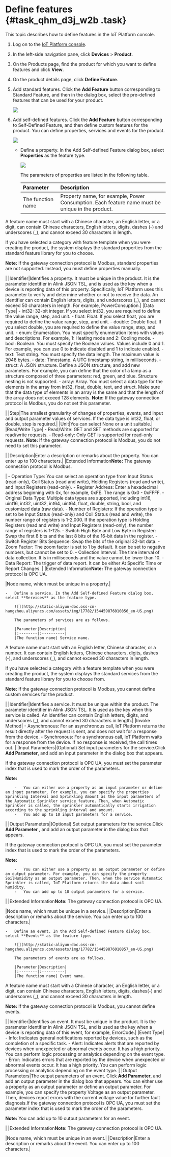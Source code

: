 # Define features {#task_qhm_d3j_w2b .task}

This topic describes how to define features in the IoT Platform console.

1.  Log on to the [IoT Platform console](https://partners-intl.console.aliyun.com/#/iot). 
2.  In the left-side navigation pane, click **Devices** \> **Product**. 
3.  On the Products page, find the product for which you want to define features and click **View**. 
4.  On the product details page, click **Define Feature**. 
5.  Add standard features. Click the **Add Feature** button corresponding to Standard Feature, and then in the dialog box, select the pre-defined features that can be used for your product. 

    ![](http://static-aliyun-doc.oss-cn-hangzhou.aliyuncs.com/assets/img/17782/154459876032042_en-US.png)

6.  Add self-defined features. Click the **Add Feature** button corresponding to Self-Defined Feature, and then define custom features for the product. You can define properties, services and events for the product. 

    ![](http://static-aliyun-doc.oss-cn-hangzhou.aliyuncs.com/assets/img/17782/154459876010854_en-US.png)

    -   Define a property. In the Add Self-defined Feature dialog box, select **Properties** as the feature type.

        ![](http://static-aliyun-doc.oss-cn-hangzhou.aliyuncs.com/assets/img/17782/154459876010855_en-US.png)

        The parameters of properties are listed in the following table.

        |Parameter|Description|
        |:--------|:----------|
        |The function name| Property name, for example, Power Consumption. Each feature name must be unique in the product.

 A feature name must start with a Chinese character, an English letter, or a digit, can contain Chinese characters, English letters, digits, dashes \(-\) and underscores \(\_\), and cannot exceed 30 characters in length.

 If you have selected a category with feature template when you were creating the product, the system displays the standard properties from the standard feature library for you to choose.

 **Note:** If the gateway connection protocol is Modbus, standard properties are not supported. Instead, you must define properties manually.

 |
        |Identifier|Identifies a property. It must be unique in the product. It is the parameter identifier in Alink JSON TSL, and is used as the key when a device is reporting data of this property. Specifically, IoT Platform uses this parameter to verify and determine whether or not to receive the data. An identifier can contain English letters, digits, and underscores \(\_\), and cannot exceed 50 characters in length. For example, PowerConsuption.|
        |Data Type|         -   int32: 32-bit integer. If you select int32, you are required to define the value range, step, and unit.
        -   float: Float. If you select float, you are required to define the value range, step, and unit.
        -   double: Double float. If you select double, you are required to define the value range, step, and unit.
        -   enum: Enumeration. You must specify enumeration items with values and descriptions. For example, 1: Heating mode and 2: Cooling mode.
        -   bool: Boolean. You must specify the Boolean values. Values include 0 and 1. For example, you can use 0 to indicate disabled and 1 to indicate enabled.
        -   text: Text string. You must specify the data length. The maximum value is 2048 bytes.
        -   date: Timestamp. A UTC timestamp string, in milliseconds.
        -   struct: A JSON structure. Define a JSON structure, and add new parameters. For example, you can define that the color of a lamp as a structure composed of three parameters: red, green, and blue. Structure nesting is not supported.
        -   array: Array. You must select a data type for the elements in the array from int32, float, double, text, and struct. Make sure that the data type of elements in an array is the same and that the length of the array does not exceed 128 elements.
 **Note:** If the gateway connection protocol is Modbus, you do not set this parameter.

 |
        |Step|The smallest granularity of changes of properties, events, and input and output parameter values of services. If the data type is int32, float, or double, step is required.|
        |Unit|You can select None or a unit suitable.|
        |Read/Write Type|         -   Read/Write: GET and SET methods are supported for read/write requests.
        -   Read-only: Only GET is supported for read-only requests.
 **Note:** If the gateway connection protocol is Modbus, you do not need to set this parameter.

 |
        |Description|Enter a description or remarks about the property. You can enter up to 100 characters.|
        |Extended Information**Note:** The gateway connection protocol is Modbus.

|         -   Operation Type: You can select an operation type from Input Status \(read-only\), Coil Status \(read and write\), Holding Registers \(read and write\), and Input Registers \(read-only\).
        -   Register Address: Enter a hexadecimal address beginning with 0x, for example, 0xFE. The range is 0x0 - 0xFFFF.
        -   Original Data Type: Multiple data types are supported, including int16, uint16, int32, uint32, int64, uint64, float, double, string, bool, and customized data \(raw data\).
        -   Number of Registers: If the operation type is set to be Input Status \(read-only\) and Coil Status \(read and write\), the number range of registers is 1-2,000. If the operation type is Holding Registers \(read and write\) and Input Registers \(read-only\), the number range of registers is 1-125.
        -   Switch High Byte and Low Byte in Register: Swap the first 8 bits and the last 8 bits of the 16-bit data in the register.
        -   Switch Register Bits Sequence: Swap the bits of the original 32-bit data.
        -   Zoom Factor: The zoom factor is set to 1 by default. It can be set to negative numbers, but cannot be set to 0.
        -   Collection Interval: The time interval of data collection. It is in milliseconds and the value cannot be lower than 10.
        -   Data Report: The trigger of data report. It can be either At Specific Time or Report Changes.
 |
        |Extended Information**Note:** The gateway connection protocol is OPC UA.

|Node name, which must be unique in a property.|

    -   Define a service. In the Add Self-defined Feature dialog box, select **Services** as the feature type.

        ![](http://static-aliyun-doc.oss-cn-hangzhou.aliyuncs.com/assets/img/17782/154459876010856_en-US.png)

        The parameters of services are as follows.

        |Parameter|Description|
        |:--------|:----------|
        |The function name| Service name.

 A feature name must start with an English letter, Chinese character, or a number. It can contain English letters, Chinese characters, digits, dashes \(-\), and underscores \(\_\), and cannot exceed 30 characters in length.

 If you have selected a category with a feature template when you were creating the product, the system displays the standard services from the standard feature library for you to choose from.

 **Note:** If the gateway connection protocol is Modbus, you cannot define custom services for the product.

 |
        |Identifier|Identifies a service. It must be unique within the product. The parameter identifier in Alink JSON TSL. It is used as the key when this service is called. An identifier can contain English letters, digits, and underscores \(\_\), and cannot exceed 30 characters in length.|
        |Invoke Method|         -   Asynchronous: For an asynchronous call, IoT Platform returns the result directly after the request is sent, and does not wait for a response from the device.
        -   Synchronous: For a synchronous call, IoT Platform waits for a response from the device. If no response is received, the call times out.
 |
        |Input Parameters|\(Optional\) Set input parameters for the service.Click **Add Parameter**, and add an input parameter in the dialog box that appears.

If the gateway connection protocol is OPC UA, you must set the parameter index that is used to mark the order of the parameters.

**Note:** 

        -   You can either use a property as an input parameter or define an input parameter. For example, you can specify the properties Sprinkling Interval and Sprinkling Amount as the input parameters of the Automatic Sprinkler service feature. Then, when Automatic Sprinkler is called, the sprinkler automatically starts irrigation according to the sprinkling interval and amount.
        -   You add up to 10 input parameters for a service.
|
        |Output Parameters|\(Optional\) Set output parameters for the service.Click **Add Parameter** , and add an output parameter in the dialog box that appears.

If the gateway connection protocol is OPC UA, you must set the parameter index that is used to mark the order of the parameters.

**Note:** 

        -   You can either use a property as an output parameter or define an output parameter. For example, you can specify the property SoilHumidity as an output parameter. Then, when the service Automatic Sprinkler is called, IoT Platform returns the data about soil humidity.
        -   You can add up to 10 output parameters for a service.
|
        |Extended Information**Note:** The gateway connection protocol is OPC UA.

|Node name, which must be unique in a service.|
        |Description|Enter a description or remarks about the service. You can enter up to 100 characters.|

    -   Define an event. In the Add Self-defined Feature dialog box, select **Events** as the feature type.

        ![](http://static-aliyun-doc.oss-cn-hangzhou.aliyuncs.com/assets/img/17782/154459876010857_en-US.png)

        The parameters of events are as follows.

        |Parameter|Description|
        |:--------|:----------|
        |The function name| Event name.

 A feature name must start with a Chinese character, an English letter, or a digit, can contain Chinese characters, English letters, digits, dashes\(-\) and underscores \(\_\), and cannot exceed 30 characters in length.

 **Note:** If the gateway connection protocol is Modbus, you cannot define events.

 |
        |Identifier|Identifies an event. It must be unique in the product. It is the parameter identifier in Alink JSON TSL, and is used as the key when a device is reporting data of this event, for example, ErrorCode.|
        |Event Type|         -   Info: Indicates general notifications reported by devices, such as the completion of a specific task.
        -   Alert: Indicates alerts that are reported by devices when unexpected or abnormal events occur. It has a high priority. You can perform logic processing or analytics depending on the event type.
        -   Error: Indicates errors that are reported by the device when unexpected or abnormal events occur. It has a high priority. You can perform logic processing or analytics depending on the event type.
 |
        |Output Parameters|The output parameters of an event. Click **Add Parameter**, and add an output parameter in the dialog box that appears. You can either use a property as an output parameter or define an output parameter. For example, you can specify the property Voltage as an output parameter. Then, devices report errors with the current voltage value for further fault diagnosis.If the gateway connection protocol is OPC UA, you must set the parameter index that is used to mark the order of the parameters.

**Note:** You can add up to 10 output parameters for an event.

|
        |Extended Information**Note:** The gateway connection protocol is OPC UA.

|Node name, which must be unique in an event.|
        |Description|Enter a description or remarks about the event. You can enter up to 100 characters.|



